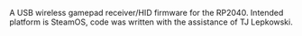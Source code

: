 A USB wireless gamepad receiver/HID firmware for the RP2040. 
Intended platform is SteamOS, code was written with the assistance of TJ Lepkowski. 
